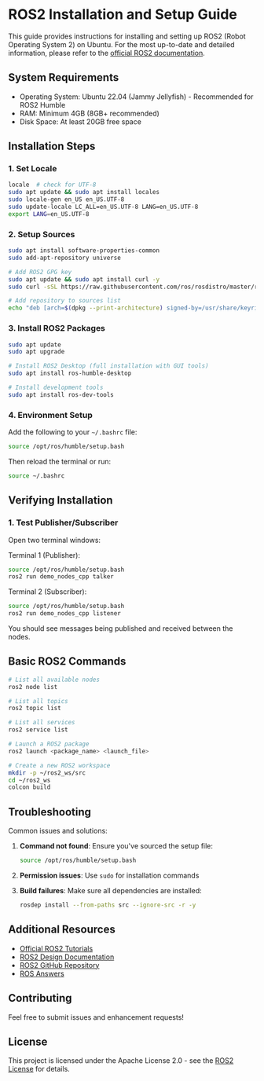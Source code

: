 # ROS2 Installation and Setup Guide

This guide provides instructions for installing and setting up ROS2 (Robot Operating System 2) on Ubuntu. For the most up-to-date and detailed information, please refer to the [official ROS2 documentation](https://docs.ros.org/en/humble/Installation.html).

## System Requirements

- Operating System: Ubuntu 22.04 (Jammy Jellyfish) - Recommended for ROS2 Humble
- RAM: Minimum 4GB (8GB+ recommended)
- Disk Space: At least 20GB free space

## Installation Steps

### 1. Set Locale

```bash
locale  # check for UTF-8
sudo apt update && sudo apt install locales
sudo locale-gen en_US en_US.UTF-8
sudo update-locale LC_ALL=en_US.UTF-8 LANG=en_US.UTF-8
export LANG=en_US.UTF-8
```

### 2. Setup Sources

```bash
sudo apt install software-properties-common
sudo add-apt-repository universe

# Add ROS2 GPG key
sudo apt update && sudo apt install curl -y
sudo curl -sSL https://raw.githubusercontent.com/ros/rosdistro/master/ros.key -o /usr/share/keyrings/ros-archive-keyring.gpg

# Add repository to sources list
echo "deb [arch=$(dpkg --print-architecture) signed-by=/usr/share/keyrings/ros-archive-keyring.gpg] http://packages.ros.org/ros2/ubuntu $(. /etc/os-release && echo $UBUNTU_CODENAME) main" | sudo tee /etc/apt/sources.list.d/ros2.list > /dev/null
```

### 3. Install ROS2 Packages

```bash
sudo apt update
sudo apt upgrade

# Install ROS2 Desktop (full installation with GUI tools)
sudo apt install ros-humble-desktop

# Install development tools
sudo apt install ros-dev-tools
```

### 4. Environment Setup

Add the following to your `~/.bashrc` file:

```bash
source /opt/ros/humble/setup.bash
```

Then reload the terminal or run:

```bash
source ~/.bashrc
```

## Verifying Installation

### 1. Test Publisher/Subscriber

Open two terminal windows:

Terminal 1 (Publisher):
```bash
source /opt/ros/humble/setup.bash
ros2 run demo_nodes_cpp talker
```

Terminal 2 (Subscriber):
```bash
source /opt/ros/humble/setup.bash
ros2 run demo_nodes_cpp listener
```

You should see messages being published and received between the nodes.

## Basic ROS2 Commands

```bash
# List all available nodes
ros2 node list

# List all topics
ros2 topic list

# List all services
ros2 service list

# Launch a ROS2 package
ros2 launch <package_name> <launch_file>

# Create a new ROS2 workspace
mkdir -p ~/ros2_ws/src
cd ~/ros2_ws
colcon build
```

## Troubleshooting

Common issues and solutions:

1. **Command not found**: Ensure you've sourced the setup file:
   ```bash
   source /opt/ros/humble/setup.bash
   ```

2. **Permission issues**: Use `sudo` for installation commands

3. **Build failures**: Make sure all dependencies are installed:
   ```bash
   rosdep install --from-paths src --ignore-src -r -y
   ```

## Additional Resources

- [Official ROS2 Tutorials](https://docs.ros.org/en/humble/Tutorials.html)
- [ROS2 Design Documentation](https://design.ros2.org/)
- [ROS2 GitHub Repository](https://github.com/ros2)
- [ROS Answers](https://answers.ros.org/)

## Contributing

Feel free to submit issues and enhancement requests!

## License

This project is licensed under the Apache License 2.0 - see the [ROS2 License](https://github.com/ros2/ros2/blob/master/LICENSE) for details.

